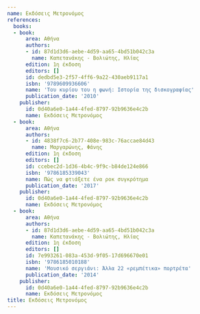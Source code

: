 ```yaml
---
name: Εκδόσεις Μετρονόμος
references:
  books:
  - book:
      area: Αθήνα
      authors:
      - id: 87d1d3d6-aebe-4d59-aa65-4bd51b042c3a
        name: Καπετανάκης - Βολιώτης, Ηλίας
      edition: 1η έκδοση
      editors: []
      id: dedbd5e3-2f57-4ff6-9a22-430aeb9117a1
      isbn: '9789609936606'
      name: 'Του κυρίου του η φωνή: Ιστορία της δισκογραφίας'
      publication_date: '2010'
    publisher:
      id: 0d40a6e0-1a44-4fed-8797-92b9636e4c2b
      name: Εκδόσεις Μετρονόμος
  - book:
      area: Αθήνα
      authors:
      - id: 4838f7c6-2b77-408e-983c-76accae84d43
        name: Μαργαρώνης, Φάνης
      edition: 1η έκδοση
      editors: []
      id: ccebec2d-1d36-4b4c-9f9c-b84de124e866
      isbn: '9786185339043'
      name: Πώς να φτιάξετε ένα ροκ συγκρότημα
      publication_date: '2017'
    publisher:
      id: 0d40a6e0-1a44-4fed-8797-92b9636e4c2b
      name: Εκδόσεις Μετρονόμος
  - book:
      area: Αθήνα
      authors:
      - id: 87d1d3d6-aebe-4d59-aa65-4bd51b042c3a
        name: Καπετανάκης - Βολιώτης, Ηλίας
      edition: 1η έκδοση
      editors: []
      id: 7e993261-083a-453d-9f05-17d696670e01
      isbn: '9786185010188'
      name: 'Μουσικό σεργιάνι: Άλλα 22 «ρεμπέτικα» πορτρέτα'
      publication_date: '2014'
    publisher:
      id: 0d40a6e0-1a44-4fed-8797-92b9636e4c2b
      name: Εκδόσεις Μετρονόμος
title: Εκδόσεις Μετρονόμος
---
```



